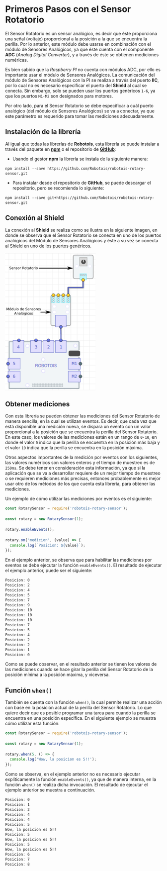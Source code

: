 # Primeros Pasos con el Sensor Rotatorio
El Sensor Rotatorio es un sensor analógico, es decir que éste proporciona una señal (voltaje) proporcional a la posición a la que se encuentra la perilla. Por lo anterior, este módulo debe usarse en combinación con el módulo de Sensores Analógicos, ya que éste cuenta con el componente **ADC** (*Analog Digital Converter*), y a través de éste se obtienen mediciones numéricas.

Es bien sabido que la *Raspberry PI* no cuenta con módulos ADC, por ello es importante usar el módulo de Sensores Analógicos. La comunicación del módulo de Sensores Analógicos con la PI se realiza a través del puerto **IIC**, por lo cual no es necesario especificar el puerto del **Shield** al cual se conecta. Sin embargo, solo se pueden usar los puertos genéricos `1-6`, ya que los puertos `M1-M2` son designados para motores.

Por otro lado, para el Sensor Rotatorio se debe especificar a cuál puerto analógico (del módulo de Sensores Analógicos) se va a conectar, ya que este parámetro es requerido para tomar las mediciones adecuadamente.

## Instalación de la librería

Al igual que todas las librerías de **Robotois**, esta librería se puede instalar a través del paquete en [**npm**](https://www.npmjs.com/package/robotois-rotary-sensor) o el repositorio de [**GitHub**](https://github.com/Robotois/robotois-rotary-sensor):

* Usando el gestor **npm** la librería se instala de la siguiente manera:
```shell
npm install --save https://github.com/Robotois/robotois-rotary-sensor.git
```

* Para instalar desde el repositorio de **GitHub**, se puede descargar el repositorio, pero se recomienda lo siguiente:
```shell
npm install --save git+https://github.com/Robotois/robotois-rotary-sensor.git
```

## Conexión al Shield
La conexión al **Shield** se realiza como se ilustra en la siguiente imagen, en donde se observa que el Sensor Rotatorio se conecta en uno de los puertos analógicos del Módulo de Sensores Analógicos y éste a su vez se conecta al Shield en uno de los puertos genéricos.

![Conexión del Sensor Rotatorio](rotary-shield2.png)

## Obtener mediciones
Con esta librería se pueden obtener las mediciones del Sensor Rotatorio de manera sencilla, en la cual se utilizan eventos. Es decir, que cada vez que está disponible una medición nueva, se dispara un evento con un valor proporcional a la posición que se encuentra la perilla del Sensor Rotatorio. En este caso, los valores de las mediciones están en un rango de `0-10`, en donde el valor `0` indica que la perilla se encuentra en la posición más baja y el valor `10` indica que la perilla se encuentra en la posición máxima.

Otros aspectos importantes de la medición por eventos son los siguientes, las valores numéricos son valores enteros y el tiempo de muestreo es de `250ms`. Se debe tener en consideración esta información, ya que si la aplicación que se va a desarrollar requiere de un mejor tiempo de muestreo o se requieren mediciones más precisas, entonces probablemente es mejor usar otro de los métodos de los que cuenta esta librería, para obtener las mediciones.

Un ejemplo de cómo utilizar las mediciones por eventos es el siguiente:

```javascript
const RotarySensor = require('robotois-rotary-sensor');

const rotary = new RotarySensor(1);

rotary.enableEvents();

rotary.on('medicion', (value) => {
  console.log(`Posicion: ${value}`);
});
```
En el ejemplo anterior, se observa que para habilitar las mediciones por eventos se debe ejecutar la función `enableEvents()`. El resultado de ejecutar el ejemplo anterior, puede ser el siguiente:

```text
Posicion: 0
Posicion: 2
Posicion: 4
Posicion: 5
Posicion: 7
Posicion: 9
Posicion: 10
Posicion: 10
Posicion: 10
Posicion: 7
Posicion: 5
Posicion: 4
Posicion: 2
Posicion: 2
Posicion: 1
Posicion: 0
```

Como se puede observar, en el resultado anterior se tienen los valores de las mediciones cuando se hace girar la perilla del Sensor Rotatorio de la posición mínima a la posición máxima, y viceversa.

## Función `when()`

También se cuenta con la función `when()`, la cual permite realizar una acción con base en la posición actual de la perilla del Sensor Rotatorio. Lo que quiere decir que es posible programar una tarea para cuando la perilla se encuentra en una posición específica. En el siguiente ejemplo se muestra cómo utilizar esta función:

```javascript
const RotarySensor = require('robotois-rotary-sensor');

const rotary = new RotarySensor(1);

rotary.when(5, () => {
  console.log('Wow, la posicion es 5!!');
});
```
Como se observa, en el ejemplo anterior no es necesario ejecutar explíticamente la función `enableEvents()`, ya que de manera interna, en la función `when()` se realiza dicha invocación. El resultado de ejecutar el ejemplo anterior se muestra a continuación.

```text
Posicion: 0
Posicion: 1
Posicion: 2
Posicion: 4
Posicion: 4
Posicion: 5
Wow, la posicion es 5!!
Posicion: 5
Wow, la posicion es 5!!
Posicion: 5
Wow, la posicion es 5!!
Posicion: 6
Posicion: 7
Posicion: 8
```
